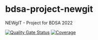 # bdsa-project-newgit
NEWgIT - Project for BDSA 2022

[![Quality Gate Status](https://sonarcloud.io/api/project_badges/measure?project=duckth_bdsa-project-newgit&metric=alert_status)](https://sonarcloud.io/summary/new_code?id=duckth_bdsa-project-newgit)
[![Coverage](https://sonarcloud.io/api/project_badges/measure?project=duckth_bdsa-project-newgit&metric=coverage)](https://sonarcloud.io/summary/new_code?id=duckth_bdsa-project-newgit)
